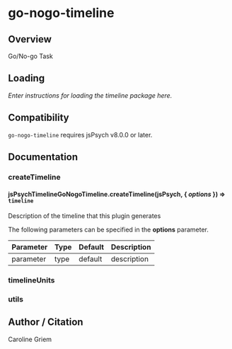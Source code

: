 # go-nogo-timeline

## Overview

Go/No-go Task

## Loading

*Enter instructions for loading the timeline package here.*

## Compatibility

`go-nogo-timeline` requires jsPsych v8.0.0 or later.

## Documentation

### createTimeline

#### jsPsychTimelineGoNogoTimeline.createTimeline(jsPsych, { *options* }) ⇒ <code>timeline</code>
Description of the timeline that this plugin generates

The following parameters can be specified in the **options** parameter.

| Parameter | Type | Default | Description |
|-----------|------|---------|-------------|
| parameter | type | default | description |


### timelineUnits


### utils

## Author / Citation

Caroline Griem